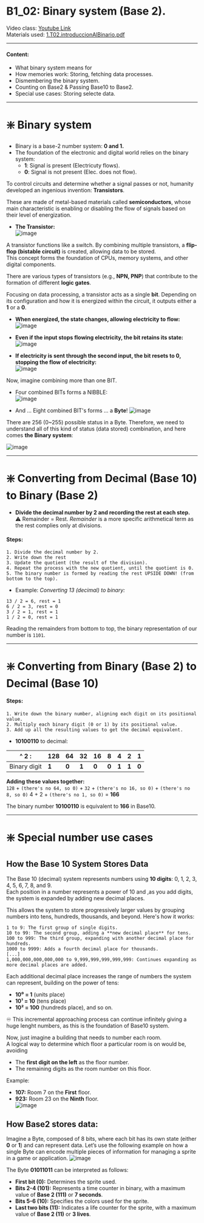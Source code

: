 # B1_02: Binary system (Base 2).
Video class: [Youtube Link](https://youtu.be/ONMS354Xjz8)  
Materials used: [1.T02.introduccionAlBinario.pdf](https://github.com/alexandrglm/elearning_tools/blob/9e0eecc5523a81b341b0fbb4c84fc4fcf39c6a2d/z80asmmooc/contents/Course/MODULE_1%3ASprite_in_machine_Code/B01_THEORY/B01_materials/1.T02.introduccionAlBinario.pdf)    
***

#### Content:  
- What binary system means for  
- How memories work: Storing, fetching data processes.  
- Dismembering the binary system. 
- Counting on Base2 & Passing Base10 to Base2. 
- Special use cases: Storing selecte data.  
***

#  ❇️ Binary system
  
- Binary is a base-2 number system: **0 and 1.**
- The foundation of the electronic and digital world relies on the binary system:
  - **1**:  Signal is present (Electricuty flows).
  - **0**:  Signal is not present (Elec. does not flow).

To control circuits and determine whether a signal passes or not, humanity developed an ingenious invention: **Transistors**.  

These are made of metal-based materials called **semiconductors**, whose main characteristic is enabling or disabling the flow of signals based on their level of energization.  

- **The Transistor:**  
  ![image](https://github.com/user-attachments/assets/55cdb9f5-a68c-4f99-b6ae-657dedcc2532)

A transistor functions like a switch. By combining multiple transistors, a **flip-flop (bistable circuit)** is created, allowing data to be stored.  
This concept forms the foundation of CPUs, memory systems, and other digital components.

There are various types of transistors (e.g., **NPN, PNP**) that contribute to the formation of different **logic gates**.  

Focusing on data processing, a transistor acts as a single **bit**. Depending on its configuration and how it is energized within the circuit, it outputs either a **1** or a **0**.  

- **When energized, the state changes, allowing electricity to flow:**  
  ![image](https://github.com/user-attachments/assets/dbb0f353-91e7-41b6-8c39-2aa952669fb6)

- **Even if the input stops flowing electricity, the bit retains its state:**  
  ![image](https://github.com/user-attachments/assets/9b75aed0-16a7-4c9b-8330-d9e619ee9229)

- **If electricity is sent through the second input, the bit resets to **0**, stopping the flow of electricity:**  
  ![image](https://github.com/user-attachments/assets/588297b3-6a63-43a7-b612-cc62970435e0)

Now, imagine combining more than one BIT.  
- Four combined BITs forms a NIBBLE:  
  ![image](https://github.com/user-attachments/assets/a3f95f85-0d38-4182-8236-248a8a1523ce)

- And ... Eight combined BIT's forms ... a **Byte**!
  ![image](https://github.com/user-attachments/assets/f16d37dc-898e-48c6-b7fd-c265b47aa845)

There are 256 (0~255) possible status in a Byte.
Therefore, we need to understand all of this kind of status (data stored) combination, and here comes **the Binary system**:  

![image](https://github.com/user-attachments/assets/0948887d-0349-402e-9f8b-2f2bbe9e053b)

***


#  ❇️ Converting from Decimal (Base 10) to Binary (Base 2)

- **Divide the decimal number by 2 and recording the rest at each step.**  
⚠️ Remainder = Rest. *Remainder* is a more specific arithmetical term as the rest complies only at divisions.

#### Steps:  
    1. Divide the decimal number by 2.  
    2. Write down the rest  
    3. Update the quotient (the result of the division).  
    4. Repeat the process with the new quotient, until the quotient is 0.  
    5. The binary number is formed by reading the rest UPSIDE DOWN! (from bottom to the top).  

- Example: *Converting 13 (decimal) to binary:*  
```text  
13 / 2 = 6, rest = 1  
6 / 2 = 3, rest = 0  
3 / 2 = 1, rest = 1  
1 / 2 = 0, rest = 1
```
Reading the remainders from bottom to top, the binary representation of our number is `1101`.  
***
#  ❇️ Converting from Binary (Base 2) to Decimal (Base 10)
#### Steps:  
    1. Write down the binary number, aligning each digit on its positional value.  
    2. Multiply each binary digit (0 or 1) by its positional value.  
    3. Add up all the resulting values to get the decimal equivalent.

- **10100110** to decimal:
  
| ^ 2 : | 128  | 64  | 32  | 16  | 8   | 4   | 2   | 1   |
|-------------|-------|------|------|------|------|------|------|------|
| Binary digit | **1** | **0** | **1** | **0** | **0** | **1** | **1** | **0** |


**Adding these values together:**  
`128` + `(there's no 64, so 0)` +  `32` + `(there's no 16, so 0)` + `(there's no 8, so 0)` 4 + 2 + `(there's no 1, so 0)` = **166**   
  
The binary number **10100110** is equivalent to **166** in Base10.
***

#  ❇️ Special number use cases

## How the Base 10 System Stores Data  

The Base 10 (decimal) system represents numbers using **10 digits**: 0, 1, 2, 3, 4, 5, 6, 7, 8, and 9.  
Each position in a number represents a power of 10 and ,as you add digits, the system is expanded by adding new decimal places.  
  
This allows the system to store progressively larger values by grouping numbers into tens, hundreds, thousands, and beyond. Here's how it works:  
```text
1 to 9: The first group of single digits.  
10 to 99: The second group, adding a **new decimal place** for tens.  
100 to 999: The third group, expanding with another decimal place for hundreds.  
1000 to 9999: Adds a fourth decimal place for thousands.  
[...]  
1,000,000,000,000,000 to 9,999,999,999,999,999: Continues expanding as more decimal places are added.  
```

Each additional decimal place increases the range of numbers the system can represent, building on the power of tens:  
- **10⁰ = 1** (units place)  
- **10¹ = 10** (tens place)  
- **10² = 100** (hundreds place), and so on.  

♾️ This incremental approaching process can continue infinitely giving a huge lenght numbers, as this is the foundation of Base10 system.  

Now, just imagine a building that needs to number each room.  
A logical way to determine which floor a particular room is on would be, avoiding   
- The **first digit on the left** as the floor number.  
- The remaining digits as the room number on this floor.    

Example:  
- **107:** Room 7 on the **First** floor.  
- **923:** Room 23 on the **Ninth** floor.  
![image](https://github.com/user-attachments/assets/a30cbefc-88fb-4374-aefa-08f191dd9d0b)



## How Base2 stores data:
Imagine a Byte, composed of 8 bits, where each bit has its own state (either **0** or **1**) and can represent data. Let’s use the following example on how a single Byte can encode multiple pieces of information for managing a sprite in a game or application.
![image](https://github.com/user-attachments/assets/a34a665d-7932-4ddf-93c0-ea204f241261)

The Byte **01011011** can be interpreted as follows:  

- **First bit (0):** Determines the sprite used.  
- **Bits 2-4 (101):** Represents a time counter in binary, with a maximum value of **Base 2 (111)** or **7 seconds**.  
- **Bits 5-6 (10):** Specifies the colors used for the sprite.  
- **Last two bits (11):** Indicates a life counter for the sprite, with a maximum value of **Base 2 (11)** or **3 lives**.  


